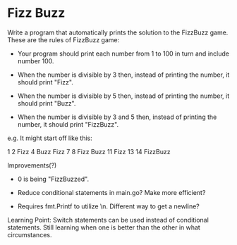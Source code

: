 # Fizz Buzz

Write a program that automatically prints the solution to the FizzBuzz game. These are the rules of FizzBuzz game:

- Your program should print each number from 1 to 100 in turn and include number 100.

- When the number is divisible by 3 then, instead of printing the number, it should print "Fizz".

- When the number is divisible by 5 then, instead of printing the number, it should print "Buzz".

- When the number is divisible by 3 and 5 then, instead of printing the number, it should print "FizzBuzz".

e.g. It might start off like this:

1
2
Fizz
4
Buzz
Fizz
7
8
Fizz
Buzz
11
Fizz
13
14
FizzBuzz

Improvements(?)
- 0 is being "FizzBuzzed".

- Reduce conditional statements in main.go? Make more efficient?

- Requires fmt.Printf to utilize \n. Different way to get a newline?

Learning Point: Switch statements can be used instead of conditional statements. Still learning when one is better than the other in what circumstances. 

